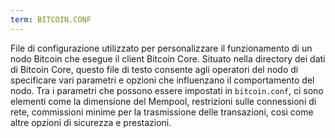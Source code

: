 ```yaml
---
term: BITCOIN.CONF
---
```


File di configurazione utilizzato per personalizzare il funzionamento di un nodo Bitcoin che esegue il client Bitcoin Core. Situato nella directory dei dati di Bitcoin Core, questo file di testo consente agli operatori del nodo di specificare vari parametri e opzioni che influenzano il comportamento del nodo. Tra i parametri che possono essere impostati in `bitcoin.conf`, ci sono elementi come la dimensione del Mempool, restrizioni sulle connessioni di rete, commissioni minime per la trasmissione delle transazioni, così come altre opzioni di sicurezza e prestazioni.